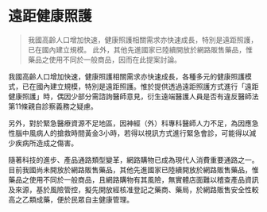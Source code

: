 # 遠距健康照護

> 我國高齡人口增加快速，健康照護相關需求亦快速成長，特別是遠距照護，已在國內建立規模。
> 此外，其他先進國家已陸續開放於網路販售藥品，惟藥品之使用不同於一般商品，因而在此提案討論。

我國高齡人口增加快速，健康照護相關需求亦快速成長，各種多元的健康照護模式，已在國內建立規模，特別是遠距照護。惟於提供透過遠距照護方式進行「遠距健康照護」時，偶因少部分需諮詢醫師意見，衍生遠端醫護人員是否有違反醫師法第11條親自診察義務之疑慮。

另外，對於緊急醫療資源不足地區，因神經（外）科專科醫師人力不足，為因應急性腦中風病人的搶救時間黃金3小時，若得以視訊方式進行緊急會診，可能得以減少疾病所造成之傷害。

隨著科技的進步、產品通路類型變革，網路購物已成為現代人消費重要通路之一。目前我國尚未開放於網路販售藥品，其他先進國家已陸續開放於網路販售藥品，惟藥品之使用不同於一般商品，且網路購物有其風險，無實體店面難以稽查產品資訊及來源，基於風險管控，擬先開放經核准登記之藥商、藥局，於網路販售安全性較高之乙類成藥，便於民眾自主健康管理。
